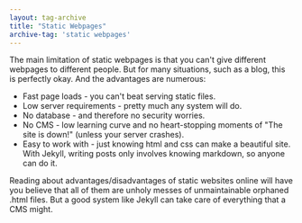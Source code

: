 ```yaml
---
layout: tag-archive
title: "Static Webpages"
archive-tag: 'static webpages'
---
```


The main limitation of static webpages is that you can't give different webpages to different people. But for many situations, such as a blog, this is perfectly okay. And the advantages are numerous:

* Fast page loads - you can't beat serving static files.
* Low server requirements - pretty much any system will do.
* No database - and therefore no security worries.
* No CMS - low learning curve and no heart-stopping moments of "The site is down!" (unless your server crashes).
* Easy to work with - just knowing html and css can make a beautiful site. With Jekyll, writing posts only involves knowing markdown, so anyone can do it.

Reading about advantages/disadvantages of static websites online will have you believe that all of them are unholy messes of unmaintainable orphaned .html files. But a good system like Jekyll can take care of everything that a CMS might.

